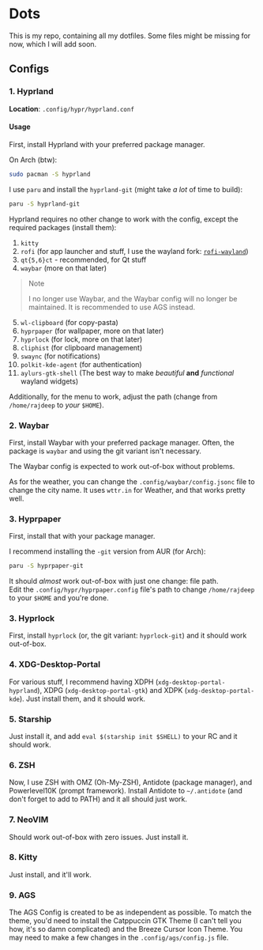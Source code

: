 # Dots

This is my repo, containing all my dotfiles. Some files might be missing for now, which I will add soon.

## Configs

### 1. Hyprland

**Location**: `.config/hypr/hyprland.conf`

#### Usage

First, install Hyprland with your preferred package manager.  

On Arch (btw):

```sh
sudo pacman -S hyprland
```

I use `paru` and install the `hyprland-git` (might take *a lot* of time to build):

```sh
paru -S hyprland-git
```

Hyprland requires no other change to work with the config, except the required packages (install them):

1. `kitty`
2. `rofi` (for app launcher and stuff, I use the wayland fork: [`rofi-wayland`](https://archlinux.org/packages/extra/x86_64/rofi-wayland))
3. `qt{5,6}ct` - recommended, for Qt stuff
4. `waybar` (more on that later)

> > [!NOTE]
> I no longer use Waybar, and the Waybar config will no longer be maintained. It is recommended to use AGS instead.

5. `wl-clipboard` (for copy-pasta)
6. `hyprpaper` (for wallpaper, more on that later)
7. `hyprlock` (for lock, more on that later)
8. `cliphist` (for clipboard management)
9. `swaync` (for notifications)
10. `polkit-kde-agent` (for authentication)
11. `aylurs-gtk-shell` (The best way to make *beautiful* **and** *functional* wayland widgets)

Additionally, for the menu to work, adjust the path (change from `/home/rajdeep` to *your* `$HOME`).

### 2. Waybar

First, install Waybar with your preferred package manager. Often, the package is `waybar` and using the git variant isn't necessary.  

The Waybar config is expected to work out-of-box without problems.  

As for the weather, you can change the `.config/waybar/config.jsonc` file to change the city name. It uses `wttr.in` for Weather, and that works pretty well.

### 3. Hyprpaper

First, install that with your package manager.

I recommend installing the `-git` version from AUR (for Arch):

```sh
paru -S hyprpaper-git
```

It should *almost* work out-of-box with just one change: file path.  
Edit the `.config/hypr/hyprpaper.config` file's path to change `/home/rajdeep` to your `$HOME` and you're done.

### 3. Hyprlock

First, install `hyprlock` (or, the git variant: `hyprlock-git`) and it should work out-of-box.

### 4. XDG-Desktop-Portal

For various stuff, I recommend having XDPH (`xdg-desktop-portal-hyprland`), XDPG (`xdg-desktop-portal-gtk`) and XDPK (`xdg-desktop-portal-kde`). Just install them, and it should work.

### 5. Starship

Just install it, and add `eval $(starship init $SHELL)` to your RC and it should work.

### 6. ZSH

Now, I use ZSH with OMZ (Oh-My-ZSH), Antidote (package manager), and Powerlevel10K (prompt framework). Install Antidote to `~/.antidote` (and don't forget to add to PATH) and it all should just work.

### 7. NeoVIM

Should work out-of-box with zero issues. Just install it.

### 8. Kitty

Just install, and it'll work.

### 9. AGS

The AGS Config is created to be as independent as possible. To match the theme, you'd need to install the Catppuccin GTK Theme (I can't tell you how, it's so damn complicated) and the Breeze Cursor Icon Theme. You may need to make a few changes in the `.config/ags/config.js` file.
